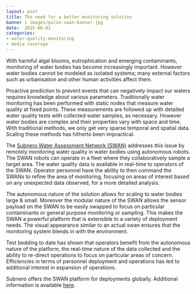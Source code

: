 ```yaml
---
layout: post
title: The need for a better monitoring solution
banner : images/pulse-swan-banner.jpg
date:  2015-08-01
categories:
- water-quality-monitoring
- media coverage
---
```


With harmful algal blooms, eutrophication and emerging contaminants, monitoring of water bodies has become increasingly important. However water bodies cannot be modeled as isolated systems; many external factors such as urbanisation and other human activities affect them.

Proactive prediction to prevent events that can negatively impact our waters requires knowledge about various parameters. Traditionally water monitoring has been performed with static nodes that measure water quality at fixed points. These measurements are followed up with detailed water quality tests with collected water samples, as necessary. However water bodies are complex and their properties vary with space and time. With traditional methods, we only get very sparse temporal and spatial data. Scaling these methods has hitherto been impractical.

The [Subnero Water Assessment Network (SWAN)](/technology/swan) addresses this issue by remotely monitoring water quality in water bodies using autonomous robots. The SWAN robots can operate in a fleet where they collaboratively sample a target area. The water quality data is available in real-time to operators of the SWAN. Operator personnel have the ability to then command the SWANs to refine the area of monitoring, focusing on areas of interest based on any unexpected data observed, for a more detailed analysis.

The autonomous nature of the solution allows for scaling to water bodies large &amp; small. Moreover the modular nature of the SWAN allows the sensor payload on the SWAN to be easily swapped to focus on particular contaminants or general purpose monitoring or sampling. This makes the SWAN a powerful platform that is extensible to a variety of deployment needs. The visual appearance similar to an actual swan ensures that the monitoring system blends in with the environment.

Test bedding to date has shown that operators benefit from the autonomous nature of the platform, the real-time nature of the data collected and the ability to re-direct operations to focus on particular areas of concern. Efficiencies in terms of personnel deployment and operations has led to additional interest in expansion of operations.


Subnero offers the SWAN platform for deployments globally. Additional information is available [here](/technology/swan).
